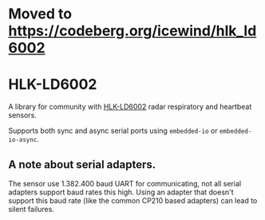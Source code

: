 # Moved to https://codeberg.org/icewind/hlk_ld6002

# HLK-LD6002

A library for community with [HLK-LD6002](https://www.hlktech.net/index.php?id=1180) radar respiratory and heartbeat sensors.

Supports both sync and async serial ports using `embedded-io` or `embedded-io-async`.

## A note about serial adapters.

The sensor use 1.382.400 baud UART for communicating, not all serial adapters support baud rates this high.
Using an adapter that doesn't support this baud rate (like the common CP210 based adapters) can lead to silent failures.
